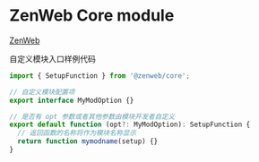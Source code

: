 # ZenWeb Core module

[ZenWeb](https://www.npmjs.com/package/zenweb)

自定义模块入口样例代码

```typescript
import { SetupFunction } from '@zenweb/core';

// 自定义模块配置项
export interface MyModOption {}

// 是否有 opt 参数或者其他参数由模块开发者自定义
export default function (opt?: MyModOption): SetupFunction {
  // 返回函数的名称将作为模块名称显示
  return function mymodname(setup) {}
}
```
